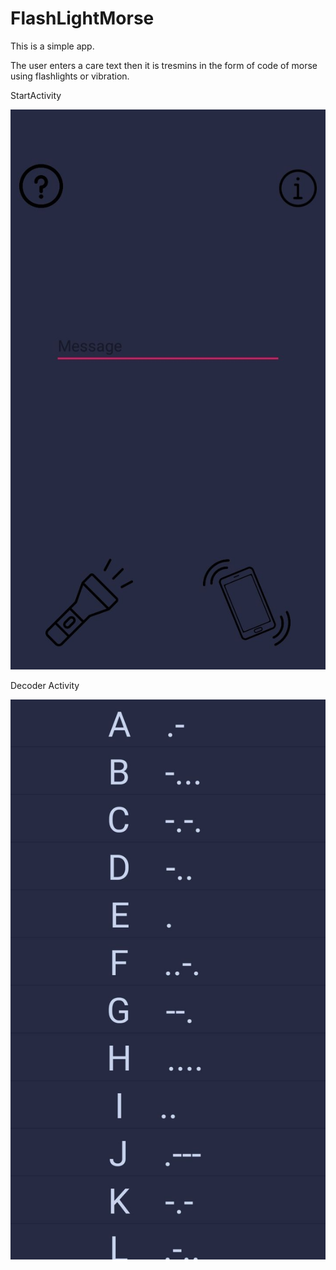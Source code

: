 # FlashLightMorse
This is a simple app.

The user enters a care text then it is tresmins in the form of code of morse using flashlights or vibration.

StartActivity 

![StartAcivity](https://github.com/TeodorGG/FlashLightMorseC/blob/master/ScreenShot/photo5420440893434998614.jpg)

Decoder Activity

![Decoder Activity](https://github.com/TeodorGG/FlashLightMorseC/blob/master/ScreenShot/photo5420440893434998615.jpg)

